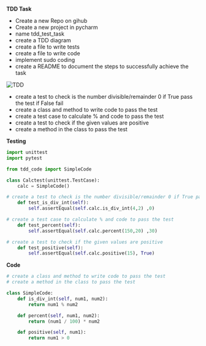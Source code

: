 **TDD Task**
- Create a new Repo on gihub
- Create a new project in pycharm
- name tdd_test_task
- create a TDD diagram
- create a file to write tests
- create a file to write code
- implement sudo coding
- create a README to document the steps to successfully achieve the task

![TDD](https://developer.ibm.com/developer/default/articles/5-steps-of-test-driven-development/images/tdd-red-green-refactoring-v3.png)

- create a test to check is the number divisible/remainder 0 if True pass the test if False fail
- create a class and method to write code to pass the test
- create a test case to calculate % and code to pass the test
- create a test to check if the given values are positive 
- create a method in the class to pass the test

**Testing**
```python
import unittest
import pytest

from tdd_code import SimpleCode

class Calctest(unittest.TestCase):
    calc = SimpleCode()

# create a test to check is the number divisible/remainder 0 if True pass the test if False fail
    def test_is_div_int(self):
        self.assertEqual(self.calc.is_div_int(4,2) ,0)

# create a test case to calculate % and code to pass the test
    def test_percent(self):
        self.assertEqual(self.calc.percent(150,20) ,30)

# create a test to check if the given values are positive
    def test_positive(self):
        self.assertEqual(self.calc.positive(15), True)
```
**Code**
```python
# create a class and method to write code to pass the test
# create a method in the class to pass the test

class SimpleCode:
    def is_div_int(self, num1, num2):
        return num1 % num2

    def percent(self, num1, num2):
        return (num1 / 100) * num2

    def positive(self, num1):
        return num1 > 0
```
